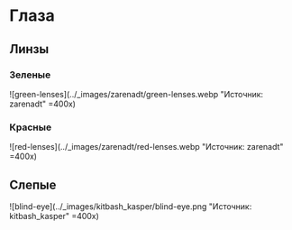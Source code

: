 # Глаза

## Линзы

### Зеленые

![green-lenses](../_images/zarenadt/green-lenses.webp "Источник: zarenadt" =400x)

### Красные

![red-lenses](../_images/zarenadt/red-lenses.webp "Источник: zarenadt" =400x)

## Слепые

![blind-eye](../_images/kitbash_kasper/blind-eye.png "Источник: kitbash_kasper" =400x)
